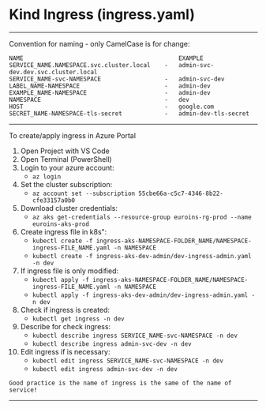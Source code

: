 # Kind Ingress (ingress.yaml)

---

Convention for naming - only CamelCase is for change:

    NAME                                            EXAMPLE
    SERVICE_NAME.NAMESPACE.svc.cluster.local    -   admin-svc-dev.dev.svc.cluster.local
    SERVICE_NAME-svc-NAMESPACE                  -   admin-svc-dev
    LABEL_NAME-NAMESPACE                        -   admin-dev
    EXAMPLE_NAME-NAMESPACE                      -   admin-dev
    NAMESPACE                                   -   dev
    HOST                                        -   google.com
    SECRET_NAME-NAMESPACE-tls-secret            -   admin-dev-tls-secret

---

To create/apply ingress in Azure Portal

1. Open Project with VS Code
2. Open Terminal (PowerShell)
3. Login to your azure account:
    - ```az login```
4. Set the cluster subscription:
    - ```az account set --subscription 55cbe66a-c5c7-4346-8b22-cfe33157a0b0```
5. Download cluster credentials:
    - ```az aks get-credentials --resource-group euroins-rg-prod --name euroins-aks-prod```
6. Create ingress file in k8s":
    - ```kubectl create -f ingress-aks-NAMESPACE-FOLDER_NAME/NAMESPACE-ingress-FILE_NAME.yaml -n NAMESPACE```
    - ```kubectl create -f ingress-aks-dev-admin/dev-ingress-admin.yaml -n dev```
7. If ingress file is only modified:
    - ```kubectl apply -f ingress-aks-NAMESPACE-FOLDER_NAME/NAMESPACE-ingress-FILE_NAME.yaml -n NAMESPACE```
    - ```kubectl apply -f ingress-aks-dev-admin/dev-ingress-admin.yaml -n dev```
8. Check if ingress is created:
    - ```kubectl get ingress -n dev```
9. Describe for check ingress:
    - ```kubectl describe ingress SERVICE_NAME-svc-NAMESPACE -n dev```
    - ```kubectl describe ingress admin-svc-dev -n dev```
10. Edit ingress if is necessary:
    - ```kubectl edit ingress SERVICE_NAME-svc-NAMESPACE -n dev```
    - ```kubectl edit ingress admin-svc-dev -n dev```

```Good practice is the name of ingress is the same of the name of service!```

---
